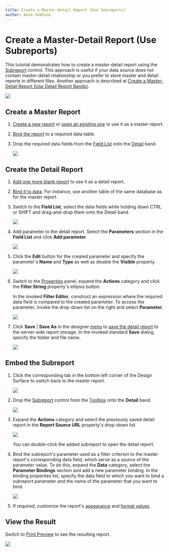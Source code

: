 ```yaml
---
title: Create a Master-Detail Report (Use Subreports)
author: Anna Vekhina
---
```

# Create a Master-Detail Report (Use Subreports)

This tutorial demonstrates how to create a master-detail report using the [Subreport](../use-report-elements/use-basic-report-controls/subreport.md) control. This approach is useful if your data source does not contain master-detail relationship or you prefer to store master and detail reports in different files. Another approach is described at [Create a Master-Detail Report (Use Detail Report Bands)](create-a-master-detail-report-use-detail-report-bands.md).

![](../../../images/eurd-web-master-detail-result.png)

## Create a Master Report

1. [Create a new report](../add-new-reports.md) or [open an existing one](../open-reports.md) to use it as a master report.

2. [Bind the report](../bind-to-data.md) to a required data table.

3. Drop the required data fields from the [Field List](../report-designer-tools/ui-panels/field-list.md) onto the [Detail](../introduction-to-banded-reports.md) band.

    ![](../../../images/eurd-web-master-report-layout.png)

## Create the Detail Report

1. [Add one more blank report](../add-new-reports.md) to use it as a detail report.

2. [Bind it to data](../bind-to-data.md). For instance, use another table of the same database as for the master report. 

3. Switch to the **Field List**, select the data fields while holding down CTRL or SHIFT and drag-and-drop them onto the Detail band.
	
	![](../../../images/eurd-web-detail-report-layout.png)

4. Add parameter to the detail report. Select the **Parameters** section in the **Field List** and click **Add parameter**.
	
	![](../../../images/eurd-web-parameters-add-parameter-via-field-list.png)

5. Click the **Edit** button for the created parameter and specify the parameter's **Name** and **Type** as well as disable the **Visible** property.
	
	![](../../../images/eurd-web-detail-report-parameter-settings.png)

6. Switch to the [Properties](../report-designer-tools/ui-panels/properties-panel.md) panel, expand the **Actions** category and click the **Filter String** property's ellipsis button.
	
	In the invoked **Filter Editor**, construct an expression where the required data field is compared to the created parameter. To access the parameter, invoke the drop-down list on the right and select **Parameter**.
	
	![](../../../images/eurd-web-detail-report-filter-string.png)

7. Click **Save** | **Save As** in the designer [menu](../report-designer-tools/menu.md) to [save the detail report](../save-reports.md) to the server-side report storage. In the invoked standard **Save** dialog, specify the folder and file name.

	![](../../../images/eurd-web-detail-report-save-dialog.png)



## Embed the Subreport

1. Click the corresponding tab in the bottom left corner of the Design Surface to switch back to the master report.
	
	![](../../../images/eurd-web-master-report-subreport-switch-between-reports.png)

2. Drop the [Subreport](../use-report-elements/use-basic-report-controls/subreport.md) control from the [Toolbox](../report-designer-tools/toolbox.md) onto the **Detail** band.
	
	![](../../../images/eurd-web-master-report-add-subreport.png)

3. Expand the **Actions** category and select the previously saved detail report in the **Report Source URL** property's drop-down list.
	
	![](../../../images/eurd-web-master-report-subreport-report-source-url.png)

	You can double-click the added subreport to open the detail report.
	
4. Bind the subreport's parameter used as a filter criterion to the master report's corresponding data field, which serve as a source of the parameter value. To do this, expand the **Data** category, select the **Parameter Bindings** section and add a new parameter binding.  In the binding properties list, specify the data field to which you want to bind a subreport parameter and the name of the parameter that you want to bind.
	
	![](../../../images/eurd-web-master-report-subreport-parameter-binding.png)
	
5. If required, customize the report's [appearance](../customize-appearance.md) and [format values](../shape-report-data/shape-data-expression-bindings/format-data.md).

## View the Result

Switch to [Print Preview](../preview-print-and-export-reports.md) to see the resulting report.

![](../../../images/eurd-web-master-detail-result.png)